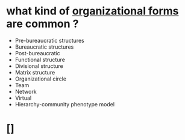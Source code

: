 # what kind of [organizational forms](https://en.wikipedia.org/wiki/Organizational_structure) are common ?
  * Pre-bureaucratic structures
  * Bureaucratic structures
  * Post-bureaucratic
  * Functional structure
  * Divisional structure
  * Matrix structure
  * Organizational circle
  * Team
  * Network
  * Virtual
  * Hierarchy-community phenotype model

# []
